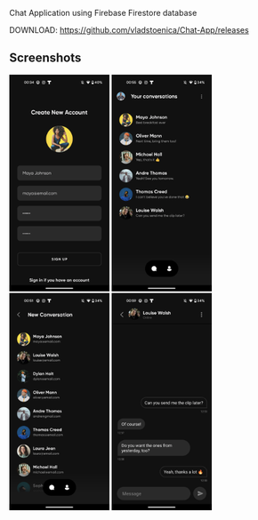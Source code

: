 Chat Application using Firebase Firestore database


DOWNLOAD: https://github.com/vladstoenica/Chat-App/releases


## Screenshots

<img src="/previews/ss1.png" width="180px">  <img src="/previews/ss2.png" width="180px">  <img src="/previews/ss3.png" width="180px">  <img src="/previews/ss4.png" width="180px">